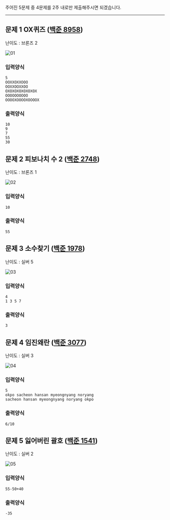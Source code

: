 주어진 5문제 중 4문제를 2주 내로만 제출해주시면 되겠습니다.
<hr>

## 문제 1 OX퀴즈 ([백준 8958](https://www.acmicpc.net/problem/8958))
난이도 : 브론즈 2  

![01](https://user-images.githubusercontent.com/87704014/185606603-555bfe6f-b38f-46bc-8e81-35332ab42281.png)

### 입력양식
``` 
5
OOXXOXXOOO
OOXXOOXXOO
OXOXOXOXOXOXOX
OOOOOOOOOO
OOOOXOOOOXOOOOX
```
### 출력양식
```
10
9
7
55
30
```

## 문제 2 피보나치 수 2  ([백준 2748](https://www.acmicpc.net/problem/2748))
난이도 : 브론즈 1  

![02](https://user-images.githubusercontent.com/87704014/185606659-c7f0efd4-52c9-4c82-bea6-ae6573b41800.png)

### 입력양식
``` 
10
```
### 출력양식
```
55
```

## 문제 3 소수찾기 ([백준 1978](https://www.acmicpc.net/problem/1978))
난이도 : 실버 5  

![03](https://user-images.githubusercontent.com/87704014/185606675-9c31b39c-d1b3-4884-b5bc-2ffa2d1bd2b8.png)

### 입력양식
``` 
4
1 3 5 7
```
### 출력양식
```
3
```

## 문제 4 임진왜란 ([백준 3077](https://www.acmicpc.net/problem/3077))
난이도 : 실버 3  

![04](https://user-images.githubusercontent.com/87704014/185606692-7d0a83ee-9591-42a9-82a0-fb7b7a2d58d8.png)

### 입력양식
``` 
5
okpo sacheon hansan myeongnyang noryang
sacheon hansan myeongnyang noryang okpo
```
### 출력양식
```
6/10
```

## 문제 5 잃어버린 괄호 ([백준 1541](https://www.acmicpc.net/problem/1541))
난이도 : 실버 2  

![05](https://user-images.githubusercontent.com/87704014/185606703-d14b7626-289f-474d-a4a4-72de7d67f16e.png)

### 입력양식
``` 
55-50+40
```
### 출력양식
```
-35
```
